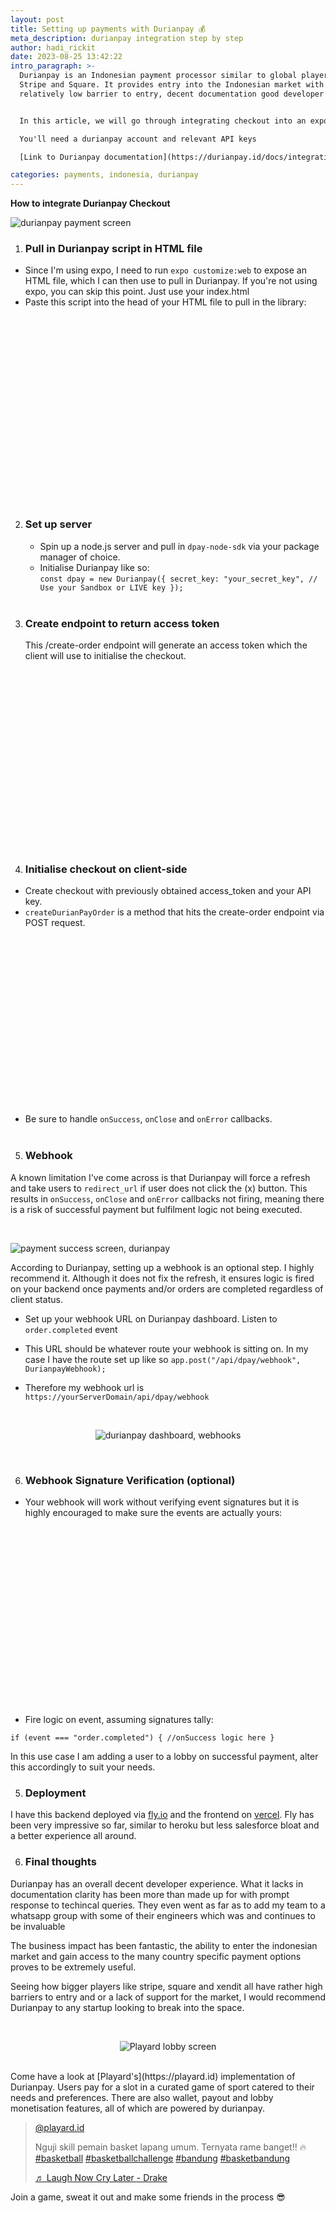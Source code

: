 ```yaml
---
layout: post
title: Setting up payments with Durianpay 💰
meta_description: durianpay integration step by step
author: hadi_rickit
date: 2023-08-25 13:42:22
intro_paragraph: >-
  Durianpay is an Indonesian payment processor similar to global players like
  Stripe and Square. It provides entry into the Indonesian market with a
  relatively low barrier to entry, decent documentation good developer support.


  In this article, we will go through integrating checkout into an expo or web project. I will be spinning up a backend to return an access token as well as fire some logic on successful payment in a webhook.

  You'll need a durianpay account and relevant API keys

  [Link to Durianpay documentation](https://durianpay.id/docs/integration/)

categories: payments, indonesia, durianpay
---
```


**How to integrate Durianpay Checkout**

<p align="center">

<img alt="durianpay payment screen" title="durianpay payment screen" src="
 https://rickithadi.com/assets/img/uploads/payment.png">

  </p>

1. ### Pull in Durianpay script in HTML file

- Since I'm using expo, I need to run `expo customize:web` to expose an HTML file, which I can then use to pull in Durianpay. If you're not using expo, you can skip this point. Just use your index.html
- Paste this script into the head of your HTML file to pull in the library:

<div class="iframely-embed"><div class="iframely-responsive" style="padding-bottom: 50%;"><a href="https://gist.github.com/rickithadi/8d89fc9c257ff7cc582da2914ef6167b" data-iframely-url="//iframely.net/IZvjrIN"></a></div></div><script async src="//iframely.net/embed.js"></script>

<br><br>

2. ### Set up server

   - Spin up a node.js server and pull in `dpay-node-sdk` via your package manager of choice.
   - Initialise Durianpay like so:\
      `const dpay = new Durianpay({
  secret_key: "your_secret_key", // Use your Sandbox or LIVE key
});`
     <br><br>

3. ### Create endpoint to return access token

   This /create-order endpoint will generate an access token which the client will use to initialise the checkout.

<div class="iframely-embed"><div class="iframely-responsive" style="padding-bottom: 50%;"><a href="https://gist.github.com/rickithadi/9e6bf4f7ee854812229064f2ea5c0a98" data-iframely-url="//iframely.net/2Ah3zLz"></a></div></div><script async src="//iframely.net/embed.js"></script>
<br><br>

4.  ### Initialise checkout on client-side

- Create checkout with previously obtained access_token and your API key.
- `createDurianPayOrder` is a method that hits the create-order endpoint via POST request.

<br>
<div class="iframely-embed"><div class="iframely-responsive" style="padding-bottom: 50%;"><a href="https://gist.github.com/rickithadi/4207a58a04d1d8bf7e9885b485c61ef1" data-iframely-url="//iframely.net/GQdamwZ"></a></div></div><script async src="//iframely.net/embed.js"></script>

- Be sure to handle `onSuccess`, `onClose` and `onError` callbacks.
  <br><br>

5.  ### Webhook

A known limitation I've come across is that Durianpay will force a refresh and take users to `redirect_url` if user does not click the (x) button. This results in `onSuccess`, `onClose` and `onError` callbacks not firing, meaning there is a risk of successful payment but fulfilment logic not being executed.
<br>

<br>
<p align="center">

<img alt="payment success screen, durianpay" title="payment success screen, durianpay" src="
 https://rickithadi.com/assets/img/uploads/payment-success.png
">

</p>
According to Durianpay, setting up a webhook is an optional step. I highly recommend it. Although it does not fix the refresh, it ensures logic is fired on your backend once payments and/or orders are completed regardless of client status.

- Set up your webhook URL on Durianpay dashboard. Listen to `order.completed` event

- This URL should be whatever route your webhook is sitting on. In my case I have the route set up like so
  `app.post("/api/dpay/webhook", DurianpayWebhook);`

- Therefore my webhook url is `https://yourServerDomain/api/dpay/webhook`

<br>
<p align="center">
<img alt="durianpay dashboard, webhooks" title="durianpay dashboard, webhooks" src="https://res.cloudinary.com/drxewzlaa/image/upload/v1694570584/Screenshot_2023-09-12_at_9.29.45_PM_ncgcuy.png"  >
</p>
<br>

6.  ### Webhook Signature Verification (optional)

- Your webhook will work without verifying event signatures but it is highly encouraged to make sure the events are actually yours:

<br>
<div class="iframely-embed"><div class="iframely-responsive" style="padding-bottom: 50%;"><a href="https://gist.github.com/rickithadi/a646ce4bf232edd8dbd472221373ad5a" data-iframely-url="//iframely.net/KWahL1k"></a></div></div><script async src="//iframely.net/embed.js"></script>
<br>

- Fire logic on event, assuming signatures tally:

`if (event === "order.completed") {
//onSuccess logic here
}`

In this use case I am adding a user to a lobby on successful payment, alter this accordingly to suit your needs.

5.  ### Deployment

I have this backend deployed via [fly.io](https://fly.io/) and the frontend on [vercel](https://vercel.com). Fly has been very impressive so far, similar to heroku but less salesforce bloat and a better experience all around.

6.  ### Final thoughts

Durianpay has an overall decent developer experience. What it lacks in documentation clarity has been more than made up for with prompt response to techincal queries. They even went as far as to add my team to a whatsapp group with some of their engineers which was and continues to be invaluable

The business impact has been fantastic, the ability to enter the indonesian market and gain access to the many country specific payment options proves to be extremely useful.

Seeing how bigger players like stripe, square and xendit all have rather high barriers to entry and or a lack of support for the market, I would recommend Durianpay to any startup looking to break into the space.

<br>
<p align="center">
<img alt="Playard lobby screen" title="Playard lobby screen" src="https://res.cloudinary.com/drxewzlaa/image/upload/v1694570480/app.playard.id_Lobby_lobbyId_9T9rO78enscpy1tkHgkn_iPhone_12_Pro_uv7gvi.png">
</p>
<br>
Come have a look at [Playard's](https://playard.id) implementation of Durianpay. Users pay for a slot in a curated game of sport catered to their needs and preferences. There are also wallet, payout and lobby monetisation features, all of which are powered by durianpay.

<blockquote class="tiktok-embed" cite="https://www.tiktok.com/@playard.id/video/7277083991520431365" data-video-id="7277083991520431365" data-embed-from="oembed" style="max-width: 605px;min-width: 325px;" > <section> <a target="_blank" title="@playard.id" href="https://www.tiktok.com/@playard.id?refer=embed">@playard.id</a> <p>Nguji skill pemain basket lapang umum. Ternyata rame banget!! 🔥 <a title="basketball" target="_blank" href="https://www.tiktok.com/tag/basketball?refer=embed">#basketball</a> <a title="basketballchallenge" target="_blank" href="https://www.tiktok.com/tag/basketballchallenge?refer=embed">#basketballchallenge</a> <a title="bandung" target="_blank" href="https://www.tiktok.com/tag/bandung?refer=embed">#bandung</a> <a title="basketbandung" target="_blank" href="https://www.tiktok.com/tag/basketbandung?refer=embed">#basketbandung</a> </p> <a target="_blank" title="♬ Laugh Now Cry Later - Drake" href="https://www.tiktok.com/music/Laugh-Now-Cry-Later-6862934328339335170?refer=embed">♬ Laugh Now Cry Later - Drake</a> </section> </blockquote> <script async src="https://www.tiktok.com/embed.js"></script>

Join a game, sweat it out and make some friends in the process 😎
